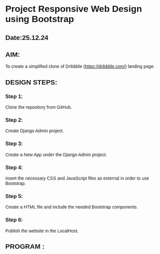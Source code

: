# Project Responsive Web Design using Bootstrap
## Date:25.12.24

## AIM:
To create a simplified clone of Dribbble (https://dribbble.com/) landing page.


## DESIGN STEPS:

### Step 1:
Clone the repository from GitHub.

### Step 2:
Create Django Admin project.

### Step 3:
Create a New App under the Django Admin project.

### Step 4:
Insert the necessary CSS and JavaScript files as external in order to use Bootstrap.

### Step 5:
Create a HTML file and include the needed Bootstrap components.

### Step 6:
Publish the website in the LocalHost.

## PROGRAM :


<!DOCTYPE html>
<html lang="en">
<head>
    <meta charset="UTF-8">
    <meta name="viewport" content="width=device-width, initial-scale=1.0">
    <title>Dribbble Clone</title>
    <link href="https://cdn.jsdelivr.net/npm/bootstrap@5.3.0-alpha1/dist/css/bootstrap.min.css" rel="stylesheet">
    <style>
        body {
            font-family: Arial, sans-serif;
        }

        /* Hero Section Styling */
        .hero {
            background: linear-gradient(to bottom, #fff, #fce4ec);
            padding: 100px 20px;
            text-align: center;
        }
        .hero h1 {
            font-size: 3rem;
            font-weight: bold;
            margin-bottom: 20px;
        }
        .hero p {
            font-size: 1.2rem;
            margin-bottom: 30px;
            color: #555;
        }
        .hero .btn-primary {
            background-color: #ff4081;
            border: none;
            padding: 12px 24px;
            font-size: 1rem;
            border-radius: 25px;
        }

        /* Card Hover Effect */
        .card-hover {
            transition: transform 0.3s ease;
        }
        .card-hover:hover {
            transform: scale(1.05);
        }

        /* Footer Styling */
        footer {
            background-color: #f8f9fa;
            color: #6c757d;
            padding: 40px 0;
        }
        footer h6 {
            font-weight: bold;
            margin-bottom: 15px;
        }
        footer a {
            color: #6c757d;
            text-decoration: none;
            display: block;
            margin-bottom: 5px;
        }
        footer a:hover {
            text-decoration: underline;
        }
        footer .footer-bottom {
            border-top: 1px solid #dee2e6;
            padding-top: 20px;
            margin-top: 20px;
            font-size: 0.9rem;
        }

        /* Navbar Search */
        .navbar-search {
            max-width: 300px;
        }
    </style>
</head>
<body>

<!-- Navigation Bar -->
<nav class="navbar navbar-expand-lg navbar-light bg-light">
    <div class="container">
        <a class="navbar-brand text-danger fw-bold" href="#">dribbble</a>
        <button class="navbar-toggler" type="button" data-bs-toggle="collapse" data-bs-target="#navbarNav" aria-controls="navbarNav" aria-expanded="false" aria-label="Toggle navigation">
            <span class="navbar-toggler-icon"></span>
        </button>
        <div class="collapse navbar-collapse" id="navbarNav">
            <ul class="navbar-nav ms-auto">
                <li class="nav-item">
                    <a class="nav-link" href="#">Inspiration</a>
                </li>
                <li class="nav-item">
                    <a class="nav-link" href="#">Find Work</a>
                </li>
                <li class="nav-item">
                    <a class="nav-link" href="#">Learn Design</a>
                </li>
                <li class="nav-item">
                    <a class="nav-link" href="#">Go Pro</a>
                </li>
            </ul>
            <form class="d-flex ms-3">
                <input class="form-control navbar-search" type="search" placeholder="Search" aria-label="Search">
            </form>
            <a class="btn btn-primary ms-3" href="#">Sign Up</a>
        </div>
    </div>
</nav>

<!-- Hero Section -->
<section class="hero">
    <div class="container">
        <h1>Discover the world’s top designers & creatives</h1>
        <p>Dribbble is the leading destination to find & showcase creative work and home to the world's best design professionals.</p>
        <a href="#explore" class="btn btn-primary">Sign up to continue</a>
    </div>
</section>

<!-- Explore Section -->
<section id="explore" class="py-5">
    <div class="container">
        <h2 class="text-center mb-4">Explore Creative Projects</h2>
        <div class="row">
            <div class="col-md-4 mb-4">
                <div class="card card-hover">
                    <img src="download.jpeg" class="card-img-top rounded" alt="Project 1">
                    <div class="card-body">
                        <h5 class="card-title">UI Design Collection</h5>
                        <p class="card-text">by Sarah Wilson</p>
                    </div>
                </div>
            </div>
            <div class="col-md-4 mb-4">
                <div class="card card-hover">
                    <img src="download (1).jpeg" class="card-img-top rounded" alt="Project 2">
                    <div class="card-body">
                        <h5 class="card-title">Website Redesign</h5>
                        <p class="card-text">by John Smith</p>
                    </div>
                </div>
            </div>
            <div class="col-md-4 mb-4">
                <div class="card card-hover">
                    <img src="OIP.jpeg" class="card-img-top rounded" alt="Project 3">
                    <div class="card-body">
                        <h5 class="card-title">Brand Identity</h5>
                        <p class="card-text">by Alex Johnson</p>
                    </div>
                </div>
            </div>
        </div>
    </div>
</section>

<!-- Community Section -->
<section id="community" class="py-5 bg-light">
    <div class="container">
        <h2 class="text-center mb-4">Join Our Creative Community</h2>
        <p class="text-center">Be part of a vibrant community of designers and creatives worldwide. Showcase your work, connect with others, and get inspired.</p>
    </div>
</section>

<!-- Footer -->
<footer>
    <div class="container">
        <div class="row">
            <div class="col-md-3 mb-4">
                <h6>FOR DESIGNERS</h6>
                <a href="#">Go Pro!</a>
                <a href="#">Explore design work</a>
                <a href="#">Design blog</a>
            </div>
            <div class="col-md-3 mb-4">
                <h6>HIRE DESIGNERS</h6>
                <a href="#">Post a job opening</a>
                <a href="#">Post a freelance project</a>
                <a href="#">Search for designers</a>
            </div>
            <div class="col-md-3 mb-4">
                <h6>COMPANY</h6>
                <a href="#">About</a>
                <a href="#">Careers</a>
                <a href="#">Support</a>
            </div>
            <div class="col-md-3 mb-4">
                <h6>DIRECTORIES</h6>
                <a href="#">Design jobs</a>
                <a href="#">Designers for hire</a>
                <a href="#">Tags</a>
            </div>
        </div>
        <div class="footer-bottom text-center">
            &copy; 2024 Dribbble. This is a clone created for demonstration purposes only.
        </div>
    </div>
</footer>

<script src="https://cdn.jsdelivr.net/npm/bootstrap@5.3.0-alpha1/dist/js/bootstrap.bundle.min.js"></script>
</body>
</html>


## OUTPUT:
![Screenshot 2024-12-25 114920](https://github.com/user-attachments/assets/f9dea0fb-53d3-4fd6-b42c-87c0eb27f159)
![Screenshot 2024-12-25 114939](https://github.com/user-attachments/assets/2ae69480-5b89-4657-8e4c-7e53002547a1)
![Screenshot 2024-12-25 114948](https://github.com/user-attachments/assets/43ab789e-2278-48ed-a37b-8416bdf9dd5f)


## RESULT:
The Project for responsive web design using Bootstrap is completed successfully.
